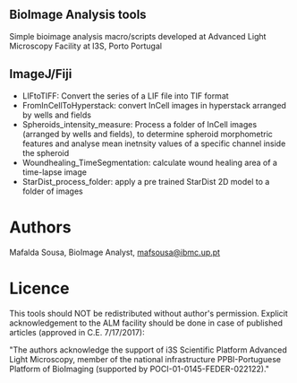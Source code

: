 ## BioImage Analysis tools
Simple bioimage analysis macro/scripts developed at Advanced Light Microscopy Facility at I3S, Porto Portugal

## ImageJ/Fiji
* LIFtoTIFF: Convert the series of a LIF file into TIF format
* FromInCellToHyperstack: convert InCell images in hyperstack arranged by wells and fields
* Spheroids_intensity_measure: Process a folder of InCell images (arranged by wells and fields), to determine spheroid morphometric features and analyse mean inetnsity values of a specific channel inside the spheroid 
* Woundhealing_TimeSegmentation: calculate wound healing area of a time-lapse image
* StarDist_process_folder:  apply a pre trained StarDist 2D model to a folder of images

# Authors
Mafalda Sousa, BioImage Analyst, mafsousa@ibmc.up.pt

# Licence

This tools should NOT be redistributed without author's permission. 
Explicit acknowledgement to the ALM facility should be done in case of published articles (approved in C.E. 7/17/2017):     
 
"The authors acknowledge the support of i3S Scientific Platform Advanced Light Microscopy, member of the national infrastructure PPBI-Portuguese Platform of BioImaging (supported by POCI-01-0145-FEDER-022122)."

